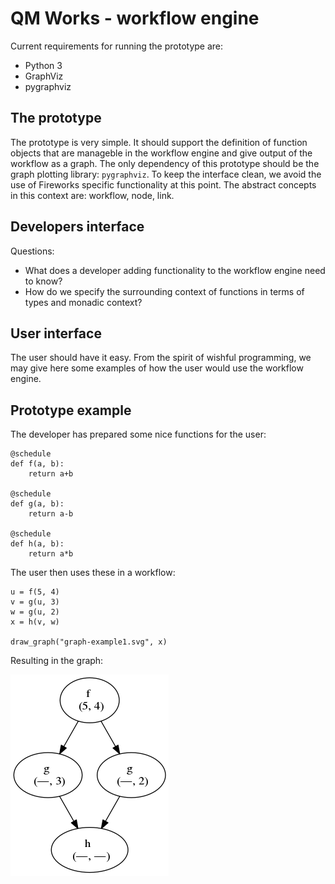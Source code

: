# QM Works - workflow engine

Current requirements for running the prototype are:
*   Python 3
*   GraphViz
*   pygraphviz

## The prototype
The prototype is very simple. It should support the definition of function
objects that are manageble in the workflow engine and give output of the
workflow as a graph. The only dependency of this prototype should be the
graph plotting library: `pygraphviz`. To keep the interface clean, we avoid the
use of Fireworks specific functionality at this point. The abstract concepts
in this context are: workflow, node, link.

## Developers interface

Questions:
*   What does a developer adding functionality to the workflow engine need to
    know?
*   How do we specify the surrounding context of functions in terms of types
    and monadic context?

## User interface

The user should have it easy. From the spirit of wishful programming, we may
give here some examples of how the user would use the workflow engine.

## Prototype example

The developer has prepared some nice functions for the user:

    @schedule
    def f(a, b):
        return a+b

    @schedule
    def g(a, b):
        return a-b

    @schedule
    def h(a, b):
        return a*b

The user then uses these in a workflow:

    u = f(5, 4)
    v = g(u, 3)
    w = g(u, 2)
    x = h(v, w)

    draw_graph("graph-example1.svg", x)

Resulting in the graph:

![Graph showing the flow diagram for this arithmetic](examples/callgraph.png?raw=true "Example graph")
